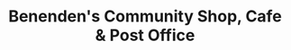 ---
title: "Benenden's Community Shop, Cafe & Post Office"
url: /benenden/benendens-community-shop-cafe-und-post-office/
shop: Lebensmittel
---